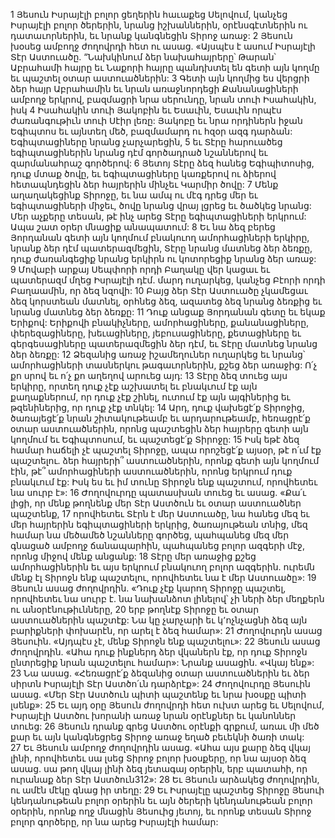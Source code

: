 1 Յեսուն Իսրայէլի բոլոր ցեղերին հաւաքեց Սելովում, կանչեց Իսրայէլի բոլոր ծերերին, նրանց իշխաններին, օրէնսգէտներին ու դատաւորներին, եւ նրանք կանգնեցին Տիրոջ առաջ: 2 Յեսուն խօսեց ամբողջ ժողովրդի հետ ու ասաց. «Այսպէս է ասում Իսրայէլի Տէր Աստուածը. “Նախկինում ձեր նախահայրերը՝ Թարան՝ Աբրահամի հայրը եւ Նաքորի հայրը պանդխտել են գետի այն կողմը եւ պաշտել օտար աստուածներին: 3 Գետի այն կողմից ես վերցրի ձեր հայր Աբրահամին եւ նրան առաջնորդեցի Քանանացիների ամբողջ երկրով, բազմացրի նրա սերունդը, նրան տուի Իսահակին, իսկ 4 Իսահակին տուի Յակոբին եւ Եսաւին, Եսաւին որպէս ժառանգութիւն տուի Սէիր լեռը: Յակոբը եւ նրա որդիներն իջան Եգիպտոս եւ այնտեղ մեծ, բազմամարդ ու հզօր ազգ դարձան: Եգիպտացիները նրանց չարչարեցին, 5 եւ Տէրը հարուածեց եգիպտացիներին նրանց դէմ գործադրած նշաններով եւ զարմանահրաշ գործերով: 6 Յետոյ Տէրը ձեզ հանեց Եգիպիտոսից, դուք մտաք ծովը, եւ եգիպտացիները կառքերով ու ձիերով հետապնդեցին ձեր հայրերին մինչեւ Կարմիր ծովը: 7 Մենք աղաղակեցինք Տիրոջը, եւ նա ամպ ու մէգ դրեց մեր եւ եգիպտացիների միջեւ, ծովը նրանց վրայ լցրեց եւ ծածկեց նրանց: Մեր աչքերը տեսան, թէ ինչ արեց Տէրը եգիպտացիների երկրում: Ապա շատ օրեր մնացիք անապատում: 8 Եւ նա ձեզ բերեց Յորդանան գետի այն կողմում բնակուող ամորհացիների երկիրը, նրանք ձեր դէմ պատերազմեցին, Տէրը նրանց մատնեց ձեր ձեռքը, դուք ժառանգեցիք նրանց երկիրն ու կոտորեցիք նրանց ձեր առաջ: 9 Մովաբի արքայ Սեպփորի որդի Բաղակը վեր կացաւ եւ պատերազմ մղեց Իսրայէլի դէմ. մարդ ուղարկեց, կանչեց Բէորի որդի Բաղաամին, որ ձեզ նզովի: 10 Բայց ձեր Տէր Աստուածը չկամեցաւ ձեզ կորստեան մատնել, օրհնեց ձեզ, ազատեց ձեզ նրանց ձեռքից եւ նրանց մատնեց ձեր ձեռքը: 11 Դուք անցաք Յորդանան գետը եւ եկաք Երիքով: Երիքովի բնակիչները, ամորհացիները, քանանացիները, փերեզացիները, խեւացիները, յեբուսացիները, քետացիները եւ գերգեսացիները պատերազմեցին ձեր դէմ, եւ Տէրը մատնեց նրանց ձեր ձեռքը: 12 Ձեզանից առաջ իշամեղուներ ուղարկեց եւ նրանց՝ ամորհացիների տասներկու թագաւորներին, քշեց ձեր առաջից: Ո՛չ քո սրով եւ ո՛չ քո աղեղով արուեց այդ: 13 Տէրը ձեզ տուեց այս երկիրը, որտեղ դուք չէք աշխատել եւ բնակւում էք այն քաղաքներում, որ դուք չէք շինել, ուտում էք այն այգիներից եւ թզենիներից, որ դուք չէք տնկել:
14 Արդ, դուք վախեցէ՛ք Տիրոջից, ծառայեցէ՛ք նրան շիտակութեամբ եւ արդարութեամբ, հեռացրէ՛ք օտար աստուածներին, որոնց պաշտեցին ձեր հայրերը գետի այն կողմում եւ Եգիպտոսում, եւ պաշտեցէ՛ք Տիրոջը: 15 Իսկ եթէ ձեզ համար հաճելի չէ պաշտել Տիրոջը, ապա որոշեցէ՛ք այսօր, թէ ո՛ւմ էք պաշտելու. ձեր հայրերի՞ աստուածներին, որոնք գետի այն կողմում էին, թէ՞ ամորհացիների աստուածներին, որոնց երկրում դուք բնակւում էք: Իսկ ես եւ իմ տունը Տիրոջն ենք պաշտում, որովհետեւ նա սուրբ է»: 16 Ժողովուրդը պատասխան տուեց եւ ասաց. «Քա՛ւ լիցի, որ մենք թողնենք մեր Տէր Աստծուն եւ օտար աստուածներ պաշտենք, 17 որովհետեւ Տէրն է մեր Աստուածը, նա հանեց մեզ եւ մեր հայրերին եգիպտացիների երկրից, ծառայութեան տնից, մեզ համար նա մեծամեծ նշանները գործեց, պահպանեց մեզ մեր գնացած ամբողջ ճանապարհին, պահպանեց բոլոր ազգերի մէջ, որոնց միջով մենք անցանք: 18 Տէրը մեր առաջից քշեց ամորհացիներին եւ այս երկրում բնակուող բոլոր ազգերին. ուրեմն մենք էլ Տիրոջն ենք պաշտելու, որովհետեւ նա է մեր Աստուածը»:
19 Յեսուն ասաց ժողովրդին. «Դուք չէք կարող Տիրոջը պաշտել, որովհետեւ նա սուրբ է. նա նախանձոտ լինելով՝ չի ների ձեր մեղքերն ու անօրէնութիւնները, 20 երբ թողնէք Տիրոջը եւ օտար աստուածներին պաշտէք: Նա կը չարչարի եւ կ՚ոչնչացնի ձեզ այն բարիքների փոխարէն, որ արել է ձեզ համար»: 21 Ժողովուրդն ասաց Յեսուին. «Այդպէս չէ, մենք Տիրոջն ենք պաշտելու»:
22 Յեսուն ասաց ժողովրդին. «Ահա դուք ինքներդ ձեր վկաներն էք, որ դուք Տիրոջն ընտրեցիք նրան պաշտելու համար»: Նրանք ասացին. «Վկայ ենք»: 23 Նա ասաց. «Հեռացրէ՛ք ձեզանից օտար աստուածներին եւ ձեր սիրտն Իսրայէլի Տէր Աստծո՛ւն դարձրէք»: 24 Ժողովուրդը Յեսուին ասաց. «Մեր Տէր Աստծուն պիտի պաշտենք եւ նրա խօսքը պիտի լսենք»:
25 Եւ այդ օրը Յեսուն ժողովրդի հետ ուխտ արեց եւ Սելովում, Իսրայէլի Աստծու խորանի առաջ նրան օրէնքներ եւ կանոններ տուեց: 26 Յեսուն դրանք գրեց Աստծու օրէնքի գրքում, առաւ մի մեծ քար եւ այն կանգնեցրեց Տիրոջ առաջ եղած բեւեկնի ծառի տակ: 27 Եւ Յեսուն ամբողջ ժողովրդին ասաց. «Ահա այս քարը ձեզ վկայ լինի, որովհետեւ սա լսեց Տիրոջ բոլոր խօսքերը, որ նա այսօր ձեզ ասաց. սա թող վկայ լինի ձեզ յետագայ օրերին, երբ պատահի, որ ուրանաք ձեր Տէր Աստծուն312»: 28 Եւ Յեսուն արձակեց ժողովրդին, ու ամէն մէկը գնաց իր տեղը: 29 Եւ Իսրայէլը պաշտեց Տիրոջը Յեսուի կենդանութեան բոլոր օրերին եւ այն ծերերի կենդանութեան բոլոր օրերին, որոնք ողջ մնացին Յեսուից յետոյ, եւ որոնք տեսան Տիրոջ բոլոր գործերը, որ նա արեց Իսրայէլի համար:
